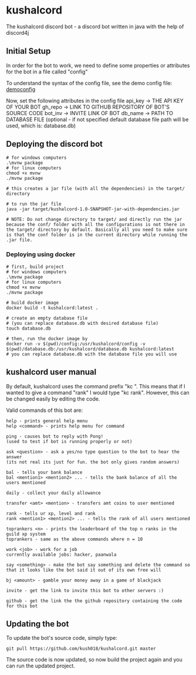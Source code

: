 # kushalcord

The kushalcord discord bot - a discord bot written in java with the help of discord4j

## Initial Setup

In order for the bot to work, we need to define some properties or attributes for the bot in a file called "config"

To understand the syntax of the config file, see the demo config file: [democonfig](democonfig)

Now, set the following attributes in the config file
api_key -> THE API KEY OF YOUR BOT
gh_repo -> LINK TO GITHUB REPOSITORY OF BOT'S SOURCE CODE
bot_inv -> INVITE LINK OF BOT
db_name -> PATH TO DATABASE FILE (optional - if not specified default database file path will be used, which is: database.db)

## Deploying the discord bot

```
# for windows computers
.\mvnw package
# for linux computers
chmod +x mvnw
./mvnw package

# this creates a jar file (with all the dependencies) in the target/ directory

# to run the jar file
java -jar target/kushalcord-1.0-SNAPSHOT-jar-with-dependencies.jar

# NOTE: Do not change directory to target/ and directly run the jar because the conf/ folder with all the configurations is not there in the target/ directory by default. Basically all you need to make sure is that the conf folder is in the current directory while running the .jar file.
```

### Deploying using docker

```
# first, build project 
# for windows computers
.\mvnw package
# for linux computers
chmod +x mvnw
./mvnw package

# build docker image
docker build -t kushalcord:latest .

# create an empty database file
# (you can replace database.db with desired database file)
touch database.db

# then, run the docker image by
docker run -v $(pwd)/config:/usr/kushalcord/config -v $(pwd)/database.db:/usr/kushalcord/database.db kushalcord:latest
# you can replace database.db with the database file you will use
```

## kushalcord user manual

By default, kushalcord uses the command prefix "kc ". This means that if I wanted to give a command "rank" I would type "kc rank". However, this can be changed easily by editing the code.

Valid commands of this bot are:

```
help - prints general help menu
help <command> - prints help menu for command

ping - causes bot to reply with Pong!
(used to test if bot is running properly or not)

ask <question> - ask a yes/no type question to the bot to hear the answer
(its not real its just for fun. the bot only gives random answers)

bal - tells your bank balance
bal <mention1> <mention2> ... - tells the bank balance of all the users mentioned

daily - collect your daily allowance

transfer <amt> <mention> - transfers amt coins to user mentioned

rank - tells ur xp, level and rank
rank <mention1> <mention2> ... - tells the rank of all users mentioned

toprankers <n> - prints the leaderboard of the top n ranks in the guild xp system
toprankers - same as the above commands where n = 10

work <job> - work for a job
currently available jobs: hacker, paanwala

say <something> - make the bot say something and delete the command so that it looks like the bot said it out of its own free will

bj <amount> - gamble your money away in a game of blackjack

invite - get the link to invite this bot to other servers :)

github - get the link the the github repository containing the code for this bot
```

## Updating the bot

To update the bot's source code, simply type:

```
git pull https://github.com/kush018/kushalcord.git master
```

The source code is now updated, so now build the project again and you can run the updated project.